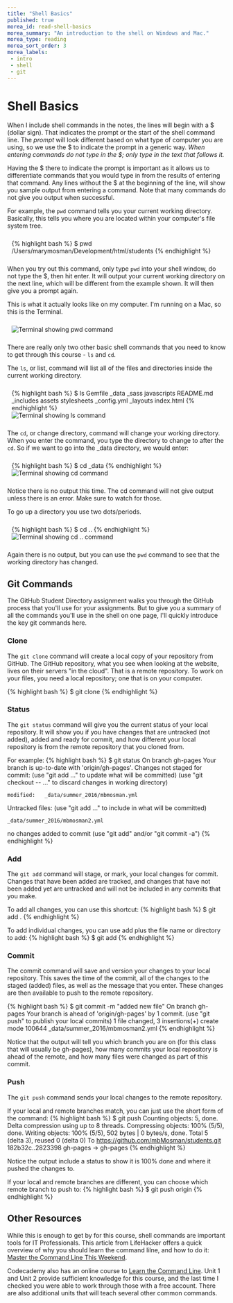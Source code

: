 ```yaml
---
title: "Shell Basics"
published: true
morea_id: read-shell-basics
morea_summary: "An introduction to the shell on Windows and Mac."
morea_type: reading
morea_sort_order: 3
morea_labels:
 - intro
 - shell
 - git
---
```


# Shell Basics
When I include shell commands in the notes, the lines will begin with a $ (dollar sign). That indicates the prompt or the start of the shell command line. The *prompt* will look different based on what type of computer you are using, so we use the $ to indicate the prompt in a generic way.  _When entering commands do not type in the $; only type in the text that follows it._

Having the $ there to indicate the prompt is important as it allows us to differentiate commands that you would type in from the results of entering that command.  Any lines without the $ at the beginning of the line, will show you sample output from entering a command. Note that many commands do not give you output when successful.

For example, the `pwd` command tells you your current working directory. Basically, this tells you where you are located within your computer's file system tree.

<div style="padding:10px">
<div class="row">
<div class="col-xs-12 col-md-6">
  {% highlight bash %}
  $ pwd
  /Users/marymosman/Development/html/students
  {% endhighlight %}
</div>
</div>
</div>


When you try out this command, only type `pwd` into your shell window, do not type the $, then hit enter. It will output your current working directory on the next line, which will be different from the example shown.  It will then give you a prompt again.   

This is what it actually looks like on my computer.  I'm running on a Mac, so this is the Terminal.
<div style="padding:10px">
<div class="row">
<div class="col-xs-12 col-md-6">
   <img class="img-responsive" src="{{ "/morea/getting-started/images/terminal-pwd-cmd.png" | prepend:site.baseurl }}" alt="Terminal showing pwd command">
</div>
</div>
</div>

There are really only two other basic shell commands that you need to know to get through this course - `ls` and `cd`.

The `ls`, or list, command will list all of the files and directories inside the current working directory.

<div style="padding:10px">
<div class="row">
<div class="col-xs-12 col-md-6">
   {% highlight bash %}
   $ ls
   Gemfile        _data          _sass           javascripts
   README.md      _includes      assets          stylesheets
   _config.yml    _layouts       index.html
   {% endhighlight %}
</div>
<div class="col-xs-12 col-md-6">
  <img class="img-responsive" src="{{ "/morea//getting-started/images/terminal-ls-cmd.png" | prepend:site.baseurl }}" alt="Terminal showing ls command">
</div>
</div>
</div>


The `cd`, or change directory, command will change your working directory. When you enter the command, you type the directory to change to after the `cd`.  So if we want to go into the _data directory, we would enter:

<div style="padding:10px">
<div class="row">
<div class="col-xs-12 col-md-6">
  {% highlight bash %}
  $ cd _data
  {% endhighlight %}
</div>
<div class="col-xs-12 col-md-6">
  <img class="img-responsive" src="{{ "/morea//getting-started/images/terminal-cd-cmd.png" | prepend:site.baseurl }}" alt="Terminal showing cd command">
</div>
</div>
</div>

Notice there is no output this time.
The cd command will not give output unless there is an error.  Make sure to watch for those.  

To go up a directory you use two dots/periods.  

<div style="padding:10px">
<div class="row">
<div class="col-xs-12 col-md-6">
  {% highlight bash %}
  $ cd ..
  {% endhighlight %}
</div>
<div class="col-xs-12 col-md-6">
  <img class="img-responsive" src="{{ "/morea//getting-started/images/terminal-cd2-cmd.png" | prepend:site.baseurl }}" alt="Terminal showing cd .. command">
</div>
</div>
</div>

Again there is no output, but you can use the `pwd` command to see that the working directory has changed.



## Git Commands
The GitHub Student Directory assignment walks you through the GitHub process that you'll use for your assignments.  But to give you a summary of all the commands you'll use in the shell on one page, I'll quickly introduce the key git commands here.


### Clone
The `git clone` command will create a local copy of your repository from GitHub. The GitHub repository, what you see when looking at the website, lives on their servers "in the cloud".  That is a remote repository.  To work on your files, you need a local repository; one that is on your computer.

{% highlight bash %}
$ git clone <clone-url>
{% endhighlight %}


### Status
The `git status` command will give you the current status of your local repository. It will show you if you have changes that are untracked (not added), added and ready for commit, and how different your local repository is from the remote repository that you cloned from.

For example:
{% highlight bash %}
$ git status
On branch gh-pages
Your branch is up-to-date with 'origin/gh-pages'.
Changes not staged for commit:
  (use "git add <file>..." to update what will be committed)
  (use "git checkout -- <file>..." to discard changes in working directory)

	modified:   _data/summer_2016/mbmosman.yml

Untracked files:
  (use "git add <file>..." to include in what will be committed)

	_data/summer_2016/mbmosman2.yml

no changes added to commit (use "git add" and/or "git commit -a")
{% endhighlight %}


### Add
The `git add` command will stage, or mark, your local changes for commit. Changes that have been added are tracked, and changes that have not been added yet are untracked and will not be included in any commits that you make.

To add all changes, you can use this shortcut:
{% highlight bash %}
$ git add .
{% endhighlight %}

To add individual changes, you can use add plus the file name or directory to add:
{% highlight bash %}
$ git add <file-or-directory-name>
{% endhighlight %}


### Commit
The commit command will save and version your changes to your local repository. This saves the time of the commit, all of the changes to the staged (added) files, as well as the message that you enter.  These changes are then available to push to the remote repository.

{% highlight bash %}
$ git commit -m "added new file"
On branch gh-pages
Your branch is ahead of 'origin/gh-pages' by 1 commit.
  (use "git push" to publish your local commits)
 1 file changed, 3 insertions(+)
 create mode 100644 _data/summer_2016/mbmosman2.yml
{% endhighlight %}

Notice that the output will tell you which branch you are on (for this class that will usually be gh-pages), how many commits your local repository is ahead of the remote, and how many files were changed as part of this commit.


### Push
The `git push` command sends your local changes to the remote repository.  

If your local and remote branches match, you can just use the short form of the command:
{% highlight bash %}
$ git push
Counting objects: 5, done.
Delta compression using up to 8 threads.
Compressing objects: 100% (5/5), done.
Writing objects: 100% (5/5), 502 bytes | 0 bytes/s, done.
Total 5 (delta 3), reused 0 (delta 0)
To https://github.com/mbMosman/students.git
   182b32c..2823398  gh-pages -> gh-pages
{% endhighlight %}

Notice the output include a status to show it is 100% done and where it pushed the changes to.

If your local and remote branches are different, you can choose which remote branch to push to:
{% highlight bash %}
$ git push origin <remote-branch-name>
{% endhighlight %}


## Other Resources
While this is enough to get by for this course, shell commands are important tools for IT Professionals. This article from LifeHacker offers a quick overview of why you should learn the command lilne, and how to do it:  [Master the Command Line This Weekend](http://lifehacker.com/5990668/master-the-command-line-this-weekend).

Codecademy also has an online course to [Learn the Command Line](https://www.codecademy.com/learn/learn-the-command-line).  Unit 1 and Unit 2 provide sufficient knowledge for this course, and the last time I checked you were able to work through those with a free account.  There are also additional units that will teach several other common commands.  
